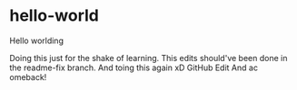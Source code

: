 # hello-world
Hello worlding

Doing this just for the shake of learning.
This edits should've been done in the readme-fix branch.
And toing this again xD
GitHub Edit
And ac omeback!
